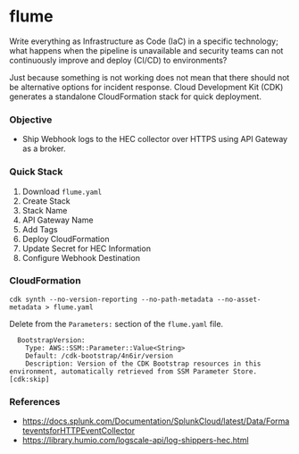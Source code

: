 # flume

Write everything as Infrastructure as Code (IaC) in a specific technology; what happens when the pipeline is unavailable and security teams can not continuously improve and deploy (CI/CD) to environments?

Just because something is not working does not mean that there should not be alternative options for incident response. Cloud Development Kit (CDK) generates a standalone CloudFormation stack for quick deployment.

### Objective

- Ship Webhook logs to the HEC collector over HTTPS using API Gateway as a broker.

### Quick Stack

1. Download ```flume.yaml```
2. Create Stack
3. Stack Name
4. API Gateway Name
5. Add Tags
6. Deploy CloudFormation
7. Update Secret for HEC Information
8. Configure Webhook Destination

### CloudFormation

```
cdk synth --no-version-reporting --no-path-metadata --no-asset-metadata > flume.yaml
```

Delete from the ```Parameters:``` section of the ```flume.yaml``` file.

```
  BootstrapVersion:
    Type: AWS::SSM::Parameter::Value<String>
    Default: /cdk-bootstrap/4n6ir/version
    Description: Version of the CDK Bootstrap resources in this environment, automatically retrieved from SSM Parameter Store. [cdk:skip]
```

### References

- https://docs.splunk.com/Documentation/SplunkCloud/latest/Data/FormateventsforHTTPEventCollector
- https://library.humio.com/logscale-api/log-shippers-hec.html
